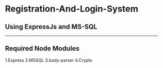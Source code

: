 # Registration-And-Login-System
Using ExpressJs and MS-SQL
----------------------------------------------------------------

----------------------------------------------------------------
Required Node Modules
----------------------------------------------------------------
1.Express
2.MSSQL
3.body-parser
4.Crypto
